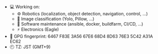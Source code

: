 
- 💻 Working on:
  - ⚙️ Robotics (localization, object detection, navigation, control, ...)
  - 📼 Image classification (Yolo, Pillow, ...)
  - 🌾 Software maintenance (ansible, docker, buildfarm, CI/CD,  ...)
  - ⚡ Electronics (Eagle)
- 🔐 GPG fingerprint: 6467 F83E 3A56 67E6 68D4  8D63 76E3 5C42 A31A EC62
- 🕘 TZ: JST (GMT+9)
